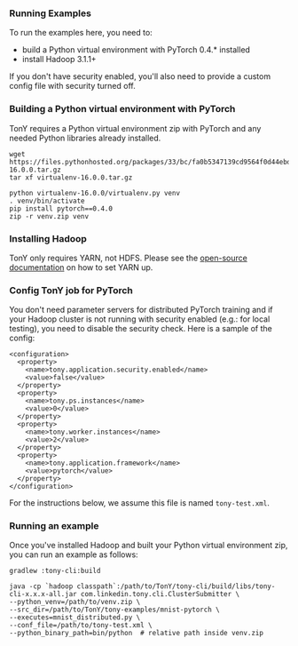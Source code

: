 ### Running Examples

To run the examples here, you need to:

* build a Python virtual environment with PyTorch 0.4.* installed
* install Hadoop 3.1.1+

If you don't have security enabled, you'll also need to provide a custom config file with security turned off.


### Building a Python virtual environment with PyTorch

TonY requires a Python virtual environment zip with PyTorch and any needed Python libraries already installed.

```
wget https://files.pythonhosted.org/packages/33/bc/fa0b5347139cd9564f0d44ebd2b147ac97c36b2403943dbee8a25fd74012/virtualenv-16.0.0.tar.gz
tar xf virtualenv-16.0.0.tar.gz

python virtualenv-16.0.0/virtualenv.py venv
. venv/bin/activate
pip install pytorch==0.4.0
zip -r venv.zip venv
```


### Installing Hadoop

TonY only requires YARN, not HDFS. Please see the [open-source documentation](https://hadoop.apache.org/docs/current/hadoop-project-dist/hadoop-common/SingleCluster.html) on how to set YARN up.


### Config TonY job for PyTorch

You don't need parameter servers for distributed PyTorch training and if your Hadoop cluster is not running with security enabled (e.g.: for local testing), you
need to disable the security check. Here is a sample of the config:

```
<configuration>
  <property>
    <name>tony.application.security.enabled</name>
    <value>false</value>
  </property>
  <property>
    <name>tony.ps.instances</name>
    <value>0</value>
  </property>
  <property>
    <name>tony.worker.instances</name>
    <value>2</value>
  </property>
  <property>
    <name>tony.application.framework</name>
    <value>pytorch</value>
  </property>
</configuration>
```

For the instructions below, we assume this file is named `tony-test.xml`.


### Running an example

Once you've installed Hadoop and built your Python virtual environment zip, you can run an example as follows:

```
gradlew :tony-cli:build

java -cp `hadoop classpath`:/path/to/TonY/tony-cli/build/libs/tony-cli-x.x.x-all.jar com.linkedin.tony.cli.ClusterSubmitter \
--python_venv=/path/to/venv.zip \
--src_dir=/path/to/TonY/tony-examples/mnist-pytorch \
--executes=mnist_distributed.py \
--conf_file=/path/to/tony-test.xml \
--python_binary_path=bin/python  # relative path inside venv.zip
```